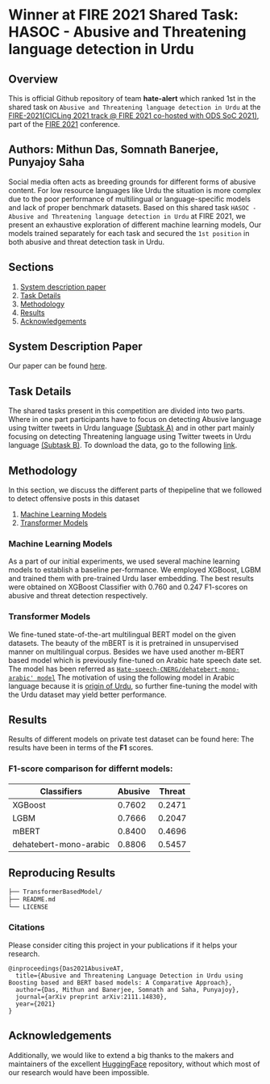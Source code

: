 # Winner at FIRE 2021 Shared Task: HASOC - Abusive and Threatening language detection in Urdu

## Overview
This is official Github repository of team **hate-alert** which ranked 1st in the shared task on ```Abusive and Threatening language detection in Urdu``` at the [FIRE-2021(CICLing 2021 track @ FIRE 2021 co-hosted with ODS SoC 2021)](https://www.urduthreat2021.cicling.org/), part of the [FIRE 2021](http://fire.irsi.res.in/fire/2021/home/) conference. 

## Authors: Mithun Das, Somnath	Banerjee, Punyajoy Saha
Social media often acts as breeding grounds for different forms of abusive content. For low resource languages like Urdu the situation is more complex due to the poor performance of multilingual or language-specific models and lack of proper benchmark datasets. Based on this shared task ```HASOC - Abusive and Threatening language detection in Urdu``` at FIRE 2021, we present an exhaustive exploration of different machine learning models, Our models trained separately for each task and secured the ```1st position``` in both abusive and threat detection task in Urdu.



## Sections
1. [System description paper](#system-description-paper)
2. [Task Details](#task-details)
3. [Methodology](#reproducing-results) 
4. [Results](#results)
5. [Acknowledgements](#acknowledgements)

## System Description Paper  
Our paper can be found [here](https://arxiv.org/linkcommingsoon).    

## Task Details
The shared tasks present in this competition are divided into two parts. Where in one part participants have to focus on detecting Abusive language using twitter tweets in Urdu language [(Subtask A)](https://ods.ai/competitions/urdu-hack-soc2021) and in other part mainly focusing on detecting Threatening language using Twitter tweets in Urdu language [(Subtask B)](https://ods.ai/competitions/urdu-hack-soc2021-threat). To download the data, go to the following [link](https://www.urduthreat2021.cicling.org/).



## Methodology
In this section, we discuss the different parts of thepipeline that we followed to detect offensive posts in this dataset
1. [Machine Learning Models](#machine-learning-models)
2. [Transformer Models](#transformer-models)


### Machine Learning Models
As a part of our initial experiments, we used several machine learning models to establish a baseline per-formance. We employed XGBoost, LGBM and trained them with pre-trained Urdu laser embedding. The best results were obtained on XGBoost Classifier  with 0.760 and 0.247  F1-scores on abusive and threat detection respectively.

### Transformer Models
We fine-tuned state-of-the-art multilingual BERT model on the given datasets. The beauty of the mBERT is it is pretrained in unsupervised manner on multilingual corpus. Besides we have used another m-BERT based model which is previously fine-tuned on Arabic hate speech date set. The model has been referred as [```Hate-speech-CNERG/dehatebert-mono-arabic' model```](https://huggingface.co/Hate-speech-CNERG/dehatebert-mono-arabic) The motivation of using the following model in Arabic language because it is [origin of Urdu](https://en.wikipedia.org/wiki/Urdu), so further fine-tuning the model with the Urdu dataset may yield better performance.




## Results  
Results of different models on private test dataset can be found here:
The results have been in terms of the **F1** scores.  

###  F1-score  comparison  for  differnt models: 

<h4 align="center">

|   Classifiers 			 |Abusive | Threat    |
|----------------------------|--------|-----------|
| XGBoost					 | 0.7602   | 0.2471  |
| LGBM   					 | 0.7666   | 0.2047  |
| mBERT    					 | 0.8400   | 0.4696  | 
| dehatebert-mono-arabic     | 0.8806   | 0.5457  | 




## Reproducing Results  

```bash
├── TransformerBasedModel/
├── README.md
└── LICENSE
```

### Citations
Please consider citing this project in your publications if it helps your research.
```
@inproceedings{Das2021AbusiveAT,
  title={Abusive and Threatening Language Detection in Urdu using Boosting based and BERT based models: A Comparative Approach},
  author={Das, Mithun and Banerjee, Somnath and Saha, Punyajoy},
  journal={arXiv preprint arXiv:2111.14830},
  year={2021}
}
```

## Acknowledgements    

Additionally, we would like to extend a big thanks to the makers and maintainers of the excellent [HuggingFace](https://github.com/huggingface/transformers) repository, without which most of our research would have been impossible.
